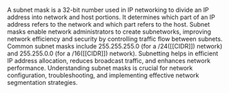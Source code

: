 A subnet mask is a 32-bit number used in IP networking to divide an IP address into network and host portions. It determines which part of an IP address refers to the network and which part refers to the host. Subnet masks enable network administrators to create subnetworks, improving network efficiency and security by controlling traffic flow between subnets. Common subnet masks include 255.255.255.0 (for a /24([[CIDR]]) network) and 255.255.0.0 (for a /16([[CIDR]]) network). Subnetting helps in efficient IP address allocation, reduces broadcast traffic, and enhances network performance. Understanding subnet masks is crucial for network configuration, troubleshooting, and implementing effective network segmentation strategies.